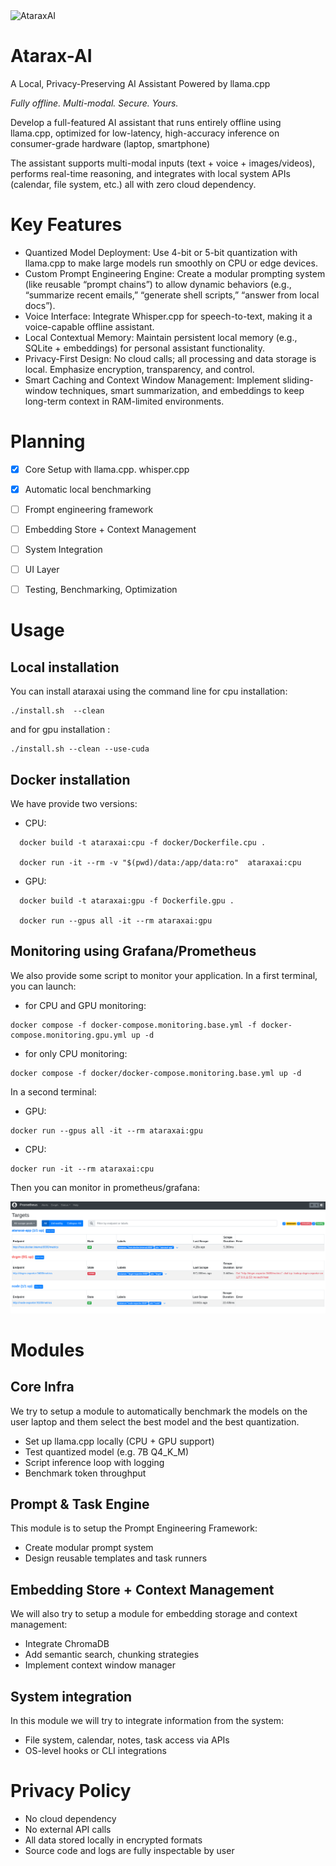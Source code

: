 <img src="https://github.com/user-attachments/assets/fdd8be29-ac97-4efc-8e5b-b559096e5234" alt="AtaraxAI" width="200">


# Atarax-AI

A Local, Privacy-Preserving AI Assistant Powered by llama.cpp

_Fully offline. Multi-modal. Secure. Yours._

Develop a full-featured AI assistant that runs entirely offline using llama.cpp, optimized for low-latency, high-accuracy inference on consumer-grade hardware (laptop, smartphone)

The assistant supports multi-modal inputs (text + voice + images/videos), performs real-time reasoning, and integrates with local system APIs (calendar, file system, etc.)  all with zero cloud dependency.




# Key Features

- Quantized Model Deployment: Use 4-bit or 5-bit quantization with llama.cpp to make large models run smoothly on CPU or edge devices.
- Custom Prompt Engineering Engine: Create a modular prompting system (like reusable “prompt chains”) to allow dynamic behaviors (e.g., “summarize recent emails,” “generate shell scripts,” “answer from local docs”).
- Voice Interface: Integrate Whisper.cpp for speech-to-text, making it a voice-capable offline assistant.
- Local Contextual Memory: Maintain persistent local memory (e.g., SQLite + embeddings) for personal assistant functionality.
- Privacy-First Design: No cloud calls; all processing and data storage is local. Emphasize encryption, transparency, and control.
- Smart Caching and Context Window Management: Implement sliding-window techniques, smart summarization, and embeddings to keep long-term context in RAM-limited environments.


# Planning
  - [x] Core Setup with llama.cpp. whisper.cpp
  - [x] Automatic local benchmarking
  - [ ] Frompt engineering framework
  - [ ] Embedding Store + Context Management
  - [ ] System Integration
  - [ ] UI Layer
  - [ ] Testing, Benchmarking, Optimization 


# Usage 

## Local installation

You can install ataraxai using the command line for cpu installation:

```
./install.sh  --clean
```

and for gpu installation :

```
./install.sh --clean --use-cuda  
```

## Docker installation

We have provide two versions:

  - CPU: 
  ``` 
    docker build -t ataraxai:cpu -f docker/Dockerfile.cpu .

    docker run -it --rm -v "$(pwd)/data:/app/data:ro"  ataraxai:cpu
  ```

  - GPU:
  ``` 
    docker build -t ataraxai:gpu -f Dockerfile.gpu .

    docker run --gpus all -it --rm ataraxai:gpu
  ``` 

## Monitoring using Grafana/Prometheus

We also provide some script to monitor your application. In a first terminal, you can launch:

- for CPU and GPU monitoring:
``` 
docker compose -f docker-compose.monitoring.base.yml -f docker-compose.monitoring.gpu.yml up -d
``` 

- for only CPU monitoring:
``` 
docker compose -f docker/docker-compose.monitoring.base.yml up -d
``` 

In a second terminal:

- GPU:
``` 
docker run --gpus all -it --rm ataraxai:gpu
``` 


- CPU:
``` 
docker run -it --rm ataraxai:cpu
``` 

Then you can monitor in prometheus/grafana:

![alt text](docs/api/prometheus.png)

# Modules

## Core Infra

We try to setup a module to automatically benchmark the models on the user laptop and them select the best model and the best quantization. 

- Set up llama.cpp locally (CPU + GPU support)
- Test quantized model (e.g. 7B Q4_K_M)
- Script inference loop with logging
- Benchmark token throughput

## Prompt & Task Engine

This module is to setup the Prompt Engineering Framework:

- Create modular prompt system
- Design reusable templates and task runners

## Embedding Store + Context Management 

We will also try to setup a module for embedding storage and context management:

- Integrate ChromaDB
- Add semantic search, chunking strategies
- Implement context window manager


## System integration

In this module we will try to integrate information from the system:

- File system, calendar, notes, task access via APIs
- OS-level hooks or CLI integrations

# Privacy Policy

- No cloud dependency
- No external API calls
- All data stored locally in encrypted formats
- Source code and logs are fully inspectable by user
